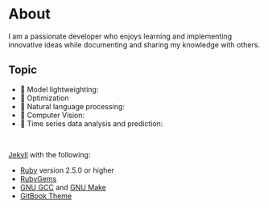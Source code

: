 # About
 I am a passionate developer who enjoys learning and implementing innovative ideas while documenting and sharing my knowledge with others.

## Topic
- :star2: Model lightweighting: 
- :rabbit2: Optimization
- :sunrise: Natural language processing: 
- :baby_chick: Computer Vision: 
- :blossom: Time series data analysis and prediction: 

<br>

[Jekyll](https://jekyllrb.com) with the following:
- [Ruby](https://www.ruby-lang.org/en/) version 2.5.0 or higher
- [RubyGems](https://rubygems.org/)
- [GNU GCC](https://gcc.gnu.org/git.html) and [GNU Make](https://www.gnu.org/software/make/)
- [GitBook Theme](https://github.com/sighingnow/jekyll-gitbook)